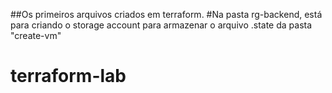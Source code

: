 ##Os primeiros arquivos criados em terraform.
#Na pasta rg-backend, está para criando o storage account para armazenar o arquivo .state da pasta "create-vm"
# terraform-lab